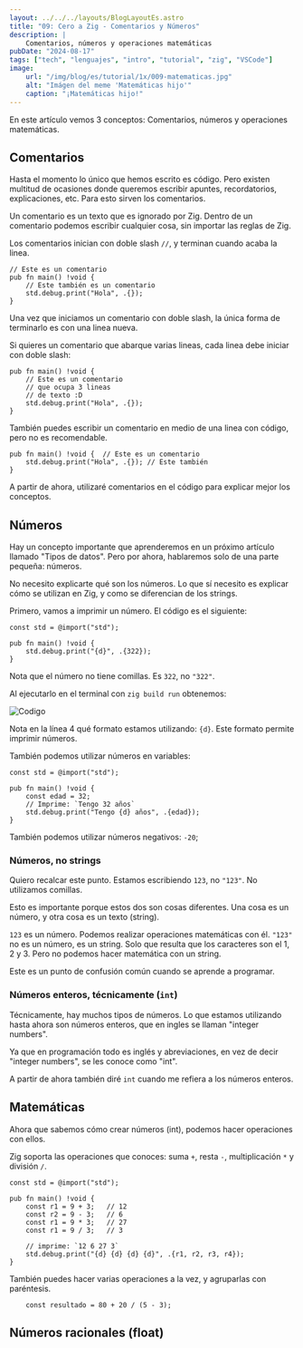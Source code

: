 ```yaml
---
layout: ../../../layouts/BlogLayoutEs.astro
title: "09: Cero a Zig - Comentarios y Números"
description: |
    Comentarios, números y operaciones matemáticas
pubDate: "2024-08-17"
tags: ["tech", "lenguajes", "intro", "tutorial", "zig", "VSCode"]
image: 
    url: "/img/blog/es/tutorial/1x/009-matematicas.jpg"
    alt: "Imágen del meme 'Matemáticas hijo'"
    caption: "¡Matemáticas hijo!"
---
```


En este artículo vemos 3 conceptos: Comentarios, números
y operaciones matemáticas.


## Comentarios

Hasta el momento lo único que hemos escrito es código.
Pero existen multitud de ocasiones donde queremos escribir
apuntes, recordatorios, explicaciones, etc. Para esto sirven
los comentarios.

Un comentario es un texto que es ignorado por Zig. Dentro
de un comentario podemos escribir cualquier cosa, sin importar
las reglas de Zig.

Los comentarios inician con doble slash `//`,
y terminan cuando acaba la linea.


```zig
// Este es un comentario
pub fn main() !void {
    // Este también es un comentario
    std.debug.print("Hola", .{});
}
```

Una vez que iniciamos un comentario con doble slash,
la única forma de terminarlo es con una linea nueva.

Si quieres un comentario que abarque varias lineas,
cada linea debe iniciar con doble slash:

```zig
pub fn main() !void {
    // Este es un comentario
    // que ocupa 3 lineas
    // de texto :D
    std.debug.print("Hola", .{});
}
```

También puedes escribir un comentario en
medio de una linea con código, pero no
es recomendable.

```zig
pub fn main() !void {  // Este es un comentario
    std.debug.print("Hola", .{}); // Este también
}
```

A partir de ahora, utilizaré comentarios en el código
para explicar mejor los conceptos.


## Números

Hay un concepto importante que aprenderemos en un
próximo artículo llamado "Tipos de datos". Pero por
ahora, hablaremos solo de una parte pequeña: números.

No necesito explicarte qué son los números. Lo que
sí necesito es explicar cómo se utilizan en Zig,
y como se diferencian de los strings.

Primero, vamos a imprimir un número. El código
es el siguiente:

```zig
const std = @import("std");

pub fn main() !void {
    std.debug.print("{d}", .{322});
}
```

Nota que el número no tiene comillas. Es `322`,
no `"322"`.

Al ejecutarlo en el terminal con `zig build run`
obtenemos:


![Codigo](/img/blog/es/tutorial/1x/010.jpg)

Nota en la línea 4 qué formato estamos utilizando:
`{d}`. Este formato permite imprimir números.


También podemos utilizar números en variables:

```zig
const std = @import("std");

pub fn main() !void {
    const edad = 32;
    // Imprime: `Tengo 32 años`
    std.debug.print("Tengo {d} años", .{edad});
}
```

También podemos utilizar números negativos: `-20`;



### Números, no strings

Quiero recalcar este punto. Estamos escribiendo
`123`, no `"123"`. No utilizamos comillas.

Esto es importante porque estos dos son cosas
diferentes. Una cosa es un número, y otra cosa
es un texto (string).

`123` es un número. Podemos realizar operaciones
matemáticas con él. `"123"` no es un número,
es un string. Solo que resulta que los caracteres
son el 1, 2 y 3. Pero no podemos hacer matemática
con un string.

Este es un punto de confusión común cuando se
aprende a programar.


### Números enteros, técnicamente (`int`)

Técnicamente, hay muchos tipos de números.
Lo que estamos utilizando hasta ahora son números 
enteros, que en ingles se llaman "integer numbers".

Ya que en programación todo es inglés y abreviaciones,
en vez de decir "integer numbers", se les conoce como
"int".

A partir de ahora también diré `int` cuando me
refiera a los números enteros.


## Matemáticas

Ahora que sabemos cómo crear números (int), podemos hacer
operaciones con ellos.

Zig soporta las operaciones que conoces: suma `+`,
resta `-`, multiplicación `*` y división `/`.

```zig
const std = @import("std");

pub fn main() !void {
    const r1 = 9 + 3;   // 12
    const r2 = 9 - 3;   // 6
    const r1 = 9 * 3;   // 27
    const r1 = 9 / 3;   // 3

    // imprime: `12 6 27 3`
    std.debug.print("{d} {d} {d} {d}", .{r1, r2, r3, r4});
}
```

También puedes hacer varias operaciones a la vez, y
agruparlas con paréntesis.

```zig
    const resultado = 80 + 20 / (5 - 3);
```




## Números racionales (float)



